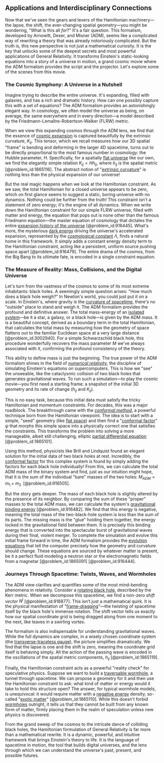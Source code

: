 ## Applications and Interdisciplinary Connections

Now that we've seen the gears and levers of the Hamiltonian machinery—the lapse, the shift, the ever-changing spatial geometry—you might be wondering, "What is this all *for*?" It's a fair question. This formalism, developed by Arnowitt, Deser, and Misner (ADM), seems like a complicated way of rewriting a theory that was already notoriously complicated. But the truth is, this new perspective is not just a mathematical curiosity. It is the key that unlocks some of the deepest secrets and most powerful applications of General Relativity. It transforms Einstein's static-looking equations into a story of a universe in motion, a grand cosmic movie where the ADM formalism provides the script and the projector. Let's explore some of the scenes from this movie.

### The Cosmic Symphony: A Universe in a Nutshell

Imagine trying to describe the entire universe. It's expanding, filled with galaxies, and has a rich and dramatic history. How can one possibly capture this with a set of equations? The ADM formalism provides an astonishingly elegant way. In cosmology, we often model the universe as being, on average, the same everywhere and in every direction—a model described by the Friedmann-Lemaître-Robertson-Walker (FLRW) metric.

When we view this expanding cosmos through the ADM lens, we find that the essence of [cosmic expansion](@article_id:160508) is captured beautifully by the extrinsic curvature, $K_{ij}$. This tensor, which we recall measures how our 3D spatial "frame" is bending and deforming in the larger 4D spacetime, turns out to be directly proportional to the most famous number in cosmology: the Hubble parameter, $H$. Specifically, for a spatially [flat universe](@article_id:183288) like our own, we find the elegantly simple relation $K_{ij} = H h_{ij}$, where $h_{ij}$ is the spatial metric [@problem_id:1865116]. The abstract notion of "[extrinsic curvature](@article_id:159911)" is nothing less than the physical expansion of our universe!

But the real magic happens when we look at the Hamiltonian constraint. As we saw, the total Hamiltonian for a closed universe appears to be zero, which on first glance seems to suggest a static, boring universe with no dynamics. Nothing could be further from the truth! This constraint isn't a statement of zero energy; it's the engine of all dynamics. When we write down the Hamiltonian constraint for our simple FLRW universe, filled with matter and energy, the equation that pops out is none other than the famous Friedmann equation—the master equation of cosmology that dictates the entire [expansion history of the universe](@article_id:161532) [@problem_id:916445]. What's more, the mysterious [dark energy](@article_id:160629) driving the universe's accelerated expansion, represented by the [cosmological constant](@article_id:158803) $\Lambda$, finds a natural home in this framework. It simply adds a constant energy density term to the Hamiltonian constraint, acting like a persistent, uniform source pushing space apart [@problem_id:916479]. The entire drama of the cosmos, from the Big Bang to its ultimate fate, is encoded in a single constraint equation.

### The Measure of Reality: Mass, Collisions, and the Digital Universe

Let's turn from the vastness of the cosmos to some of its most extreme inhabitants: black holes. A seemingly simple question arises: "How much does a black hole weigh?" In Newton's world, you could just put it on a scale. In Einstein's, where gravity *is* the [curvature of spacetime](@article_id:188986), there's no "outside" place to stand and weigh it. The ADM formalism provides the profound and definitive answer. The total mass-energy of an [isolated system](@article_id:141573)—be it a star, a galaxy, or a black hole—is given by the ADM mass. It is a beautiful concept, derived as a boundary term in the total Hamiltonian, that calculates the total mass by measuring how the geometry of space flattens out to the familiar Euclidean space at a very large distance [@problem_id:3002940]. For a simple Schwarzschild black hole, this procedure wonderfully recovers the mass parameter $M$ we've always associated with it, confirming the profound consistency of the theory.

This ability to define mass is just the beginning. The true power of the ADM formalism shines in the field of *[numerical relativity](@article_id:139833)*, the discipline of simulating Einstein's equations on supercomputers. This is how we "see" the unseeable, like the cataclysmic collision of two black holes that generates gravitational waves. To run such a simulation—to play the cosmic movie—you first need a starting frame: a snapshot of the initial 3D geometry and its rate of change ($h_{ij}$ and $K_{ij}$).

This is no easy task, because this initial data must satisfy the tricky Hamiltonian and momentum constraints. For decades, this was a major roadblock. The breakthrough came with the *[conformal method](@article_id:161453)*, a powerful technique born from the Hamiltonian viewpoint. The idea is to start with a simple, "seed" geometry (like [flat space](@article_id:204124)) and then find a "[conformal factor](@article_id:267188)" $\psi$ that morphs this simple space into a physically correct one that satisfies the constraints. This transforms the problem into solving a more manageable, albeit still challenging, elliptic [partial differential equation](@article_id:140838) [@problem_id:1865101].

Using this method, physicists like Brill and Lindquist found an elegant solution for the initial data of two black holes at rest. Incredibly, the [conformal factor](@article_id:267188) for this complex system is found by simply adding the factors for each black hole individually! From this, we can calculate the total ADM mass of the binary system and find, just as our intuition might hope, that it is the sum of the individual "bare" masses of the two holes: $M_{ADM} = m_1 + m_2\,$ [@problem_id:916505].

But the story gets deeper. The mass of each black hole is slightly altered by the presence of its neighbor. By comparing the sum of these "proper" masses to the total ADM mass, we can calculate the system's [gravitational binding energy](@article_id:158559) [@problem_id:916482]. We find that this energy is negative, meaning the total mass of the two-black-hole system is *less* than the sum of its parts. The missing mass is the "glue" holding them together, the energy locked in the gravitational field between them. It is precisely this binding energy that is converted into the spectacular burst of gravitational waves during their final, violent merger. To complete the simulation and evolve this initial frame forward in time, the ADM formalism provides the [evolution equations](@article_id:267643) that tell the computer precisely how the geometry and curvature should change. These equations are sourced by whatever matter is present, be it a perfect fluid modeling a neutron star or the electromagnetic fields from a magnetar [@problem_id:1865091] [@problem_id:916444].

### Journeys Through Spacetime: Twists, Waves, and Wormholes

The ADM view clarifies and quantifies some of the most mind-bending phenomena in relativity. Consider a [rotating black hole](@article_id:261173), described by the Kerr metric. When we decompose this spacetime, we find a non-zero *shift vector* $N^i$ [@problem_id:918877]. This isn’t just a mathematical quirk. It is the physical manifestation of "[frame-dragging](@article_id:159698)"—the twisting of spacetime itself by the black hole's immense rotation. The shift vector tells us exactly how our spatial coordinate grid is being dragged along from one moment to the next, like leaves in a swirling vortex.

The formalism is also indispensable for understanding gravitational waves. While the full dynamics are complex, in a wisely chosen coordinate system (the [transverse-traceless gauge](@article_id:159648)), the picture simplifies dramatically. We find that the lapse is one and the shift is zero, meaning the coordinate grid itself is behaving simply. All the action of the passing wave is encoded in the oscillations of the spatial metric components, $h_{ij}$ [@problem_id:1865119].

Finally, the Hamiltonian constraint acts as a powerful "reality check" for speculative physics. Suppose we want to build a [traversable wormhole](@article_id:267054), a tunnel through spacetime. We can propose a geometry for it and then use the Hamiltonian constraint to ask: what kind of matter or energy would it take to hold this structure open? The answer, for typical wormhole models, is unequivocal: it would require matter with a [negative energy](@article_id:161048) density, so-called "[exotic matter](@article_id:199166)" [@problem_id:1865110]. While this doesn't forbid [wormholes](@article_id:158393) outright, it tells us that they cannot be built from any known form of matter, firmly placing them in the realm of speculation unless new physics is discovered.

From the grand sweep of the cosmos to the intricate dance of colliding black holes, the Hamiltonian formulation of General Relativity is far more than a mathematical rewrite. It is a dynamic, powerful, and intuitive framework that brings Einstein's theory to life. It is the language of spacetime in motion, the tool that builds digital universes, and the lens through which we can understand the universe's past, present, and possible futures.